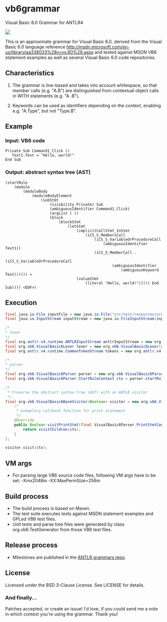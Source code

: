 vb6grammar
==================================================

Visual Basic 6.0 Grammar for ANTLR4

<a href="https://travis-ci.org/uwol/vb6grammar"><img src="https://api.travis-ci.org/uwol/vb6grammar.png"></a>

This is an approximate grammar for Visual Basic 6.0, derived 
from the Visual Basic 6.0 language reference 
http://msdn.microsoft.com/en-us/library/aa338033%28v=vs.60%29.aspx 
and tested against MSDN VB6 statement examples as well as several Visual 
Basic 6.0 code repositories.


Characteristics
---------------

1. The grammar is line-based and takes into account whitespace, so that
   member calls (e.g. "A.B") are distinguished from contextual object calls 
   in WITH statements (e.g. "A .B").

2. Keywords can be used as identifiers depending on the context, enabling
   e.g. "A.Type", but not "Type.B".


Example
-------

### Input: VB6 code

```
Private Sub Command1_Click ()
   Text1.Text = "Hello, world!"
End Sub
```

### Output: abstract syntax tree (AST)

```
(startRule
	(module
		(moduleBody
			(moduleBodyElement
				(subStmt
					(visibility Private) Sub
					(ambiguousIdentifier Command1_Click)
					(argList ( ))
					(block
						(blockStmt
							(letStmt
								(implicitCallStmt_InStmt
									(iCS_S_MembersCall
										(iCS_S_VariableOrProcedureCall
											(ambiguousIdentifier Text1))
										(iCS_S_MemberCall .
											(iCS_S_VariableOrProcedureCall
												(ambiguousIdentifier
													(ambiguousKeyword Text)))))) =
								(valueStmt
									(literal "Hello, world!"))))) End Sub)))) <EOF>)
```


Execution
---------

```java
final java.io.File inputFile = new java.io.File("src/test/resources/org/vb6/gpl/HelloWorld.cls");
final java.io.InputStream inputStream = new java.io.FileInputStream(inputFile);

/*
* lexer
*/
final org.antlr.v4.runtime.ANTLRInputStream antlrInputStream = new org.antlr.v4.runtime.ANTLRInputStream(inputStream);
final org.vb6.VisualBasic6Lexer lexer = new org.vb6.VisualBasic6Lexer(antlrInputStream);
final org.antlr.v4.runtime.CommonTokenStream tokens = new org.antlr.v4.runtime.CommonTokenStream(lexer);

/*
* parser
*/
final org.vb6.VisualBasic6Parser parser = new org.vb6.VisualBasic6Parser(tokens);
final org.vb6.VisualBasic6Parser.StartRuleContext ctx = parser.startRule();
```

```java
/*
 * traverse the abstract syntax tree (AST) with an ANTLR visitor
 */
final org.vb6.VisualBasic6BaseVisitor<Boolean> visitor = new org.vb6.VisualBasic6BaseVisitor<Boolean>() {
	/*
	 * exemplary callback function for print statement
	 */
	@Override
	public Boolean visitPrintStmt(final VisualBasic6Parser.PrintStmtContext ctx) {
		return visitChildren(ctx);
	}
};

visitor.visit(ctx);
```


VM args
-------

* For parsing large VB6 source code files, following VM args have to be set: -Xmx2048m -XX:MaxPermSize=256m


Build process
-------------

* The build process is based on Maven.
* The test suite executes tests against MSDN statement examples and GPLed VB6 test files.
* Unit tests and parse tree files were generated by class org.vb6.TestGenerator from those VB6 test files.


Release process
---------------

* Milestones are published in the [ANTLR grammars repo](https://github.com/antlr/grammars-v4).


License
-------

Licensed under the BSD 3-Clause License. See LICENSE for details.

### And finally...

Patches accepted, or create an issue! 
I'd love, if you could send me a note in which context you're using the grammar. Thank you!